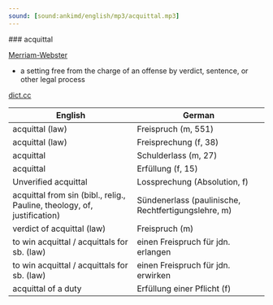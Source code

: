 ```yaml
---
sound: [sound:ankimd/english/mp3/acquittal.mp3]
---
```


\### acquittal

[Merriam-Webster](https://www.merriam-webster.com/dictionary/acquittal)

- a setting free from the charge of an offense by verdict, sentence, or other legal process

[dict.cc](https://www.dict.cc/acquittal)

| English        | German       |
| -------------- | ------------ |
| acquittal (law) | Freispruch (m, 551) |
| acquittal (law) | Freisprechung (f, 38) |
| acquittal | Schulderlass (m, 27) |
| acquittal | Erfüllung (f, 15) |
| Unverified acquittal | Lossprechung (Absolution, f) |
| acquittal from sin (bibl., relig., Pauline, theology, of, justification) | Sündenerlass (paulinische, Rechtfertigungslehre, m) |
| verdict of acquittal (law) | Freispruch (m) |
| to win acquittal / acquittals for sb. (law) | einen Freispruch für jdn. erlangen |
| to win acquittal / acquittals for sb. (law) | einen Freispruch für jdn. erwirken |
| acquittal of a duty | Erfüllung einer Pflicht (f) |
